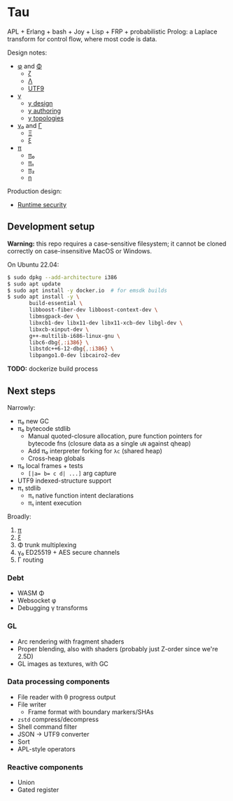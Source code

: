 # Tau
APL + Erlang + bash + Joy + Lisp + FRP + probabilistic Prolog: a Laplace transform for control flow, where most code is data.

Design notes:

+ [φ](doc/phi.md) and [Φ](doc/Phi.md)
  + [ζ](doc/zeta.md)
  + [Λ](doc/Lambda.md)
  + [UTF9](doc/utf9.md)
+ [γ](doc/gamma.md)
  + [γ design](doc/gamma-design.md)
  + [γ authoring](doc/gamma-authoring.md)
  + [γ topologies](doc/gamma-topologies.md)
+ [γ₀](doc/gamma0.md) and [Γ](doc/Gamma.md)
  + [Ξ](doc/Xi.md)
  + [ξ](doc/xi.md)
+ [π](doc/pi.md)
  + [π₀](doc/pi0.md)
  + [π₁](doc/pi1.md)
  + [π₂](doc/pi2.md)
  + [η](doc/eta.md)

Production design:

+ [Runtime security](doc/security.md)


## Development setup
**Warning:** this repo requires a case-sensitive filesystem; it cannot be cloned correctly on case-insensitive MacOS or Windows.

On Ubuntu 22.04:

```sh
$ sudo dpkg --add-architecture i386
$ sudo apt update
$ sudo apt install -y docker.io  # for emsdk builds
$ sudo apt install -y \
       build-essential \
       libboost-fiber-dev libboost-context-dev \
       libmsgpack-dev \
       libxcb1-dev libx11-dev libx11-xcb-dev libgl-dev \
       libxcb-xinput-dev \
       g++-multilib-i686-linux-gnu \
       libc6-dbg{,:i386} \
       libstdc++6-12-dbg{,:i386} \
       libpango1.0-dev libcairo2-dev
```

**TODO:** dockerize build process


## Next steps
Narrowly:

+ π₀ new GC
+ π₀ bytecode stdlib
  + Manual quoted-closure allocation, pure function pointers for bytecode fns (closure data as a single `uN` against qheap)
  + Add π₀ interpreter forking for `λc` (shared heap)
  + Cross-heap globals
+ π₀ local frames + tests
  + `[|a= b= c d| ...]` arg capture
+ UTF9 indexed-structure support
+ π₁ stdlib
  + π₁ native function intent declarations
  + π₁ intent execution

Broadly:

1. [π](doc/pi.md)
2. [ξ](doc/xi.md)
3. Φ trunk multiplexing
4. γ₀ ED25519 + AES secure channels
5. Γ routing


### Debt
+ WASM Φ
+ Websocket φ
+ Debugging γ transforms


### GL
+ Arc rendering with fragment shaders
+ Proper blending, also with shaders (probably just Z-order since we're 2.5D)
+ GL images as textures, with GC


### Data processing components
+ File reader with θ progress output
+ File writer
  + Frame format with boundary markers/SHAs
+ `zstd` compress/decompress
+ Shell command filter
+ JSON → UTF9 converter
+ Sort
+ APL-style operators


### Reactive components
+ Union
+ Gated register
